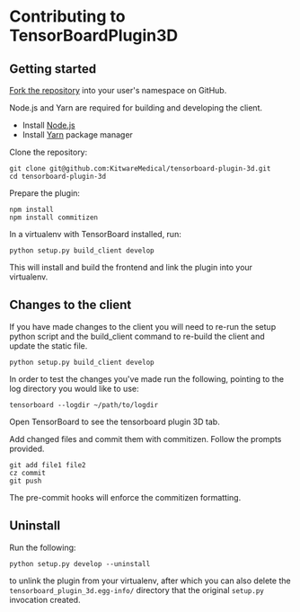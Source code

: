 Contributing to TensorBoardPlugin3D
===================================

Getting started
---------------
[Fork the repository](https://docs.github.com/en/get-started/quickstart/fork-a-repo) into your user's namespace on GitHub.

Node.js and Yarn are required for building and developing the client.

- Install [Node.js](https://nodejs.org/en/download/)
- Install [Yarn](https://yarnpkg.com/getting-started/install) package manager

Clone the repository:

    git clone git@github.com:KitwareMedical/tensorboard-plugin-3d.git
    cd tensorboard-plugin-3d

Prepare the plugin:

    npm install
    npm install commitizen

In a virtualenv with TensorBoard installed, run:

    python setup.py build_client develop

This will install and build the frontend and link the plugin into your
virtualenv.

Changes to the client
---------------------
If you have made changes to the client you will need to re-run the setup python
script and the build_client command to re-build the client and update the
static file.

    python setup.py build_client develop

In order to test the changes you've made run the following, pointing to the log
directory you would like to use:

    tensorboard --logdir ~/path/to/logdir

Open TensorBoard to see the tensorboard plugin 3D tab.

Add changed files and commit them with commitizen. Follow the prompts provided.

    git add file1 file2
    cz commit
    git push

The pre-commit hooks will enforce the commitizen formatting.

Uninstall
---------
Run the following:

    python setup.py develop --uninstall

to unlink the plugin from your virtualenv, after which you can also delete the
``tensorboard_plugin_3d.egg-info/`` directory that the original ``setup.py``
invocation created.
